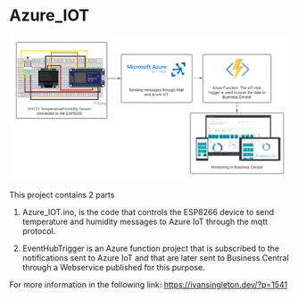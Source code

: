 # Azure_IOT


![alt text](https://github.com/ivanrlg/TelemetryInBusisnessCentral/blob/master/Images/Diagram.png)

This project contains 2 parts

1) Azure_IOT.ino, is the code that controls the ESP8266 device to send temperature and humidity messages to Azure IoT through the mqtt protocol.

2) EventHubTrigger is an Azure function project that is subscribed to the notifications sent to Azure IoT and that are later sent to Business Central through a Webservice published for this purpose.

For more information in the following link: https://ivansingleton.dev/?p=1541
